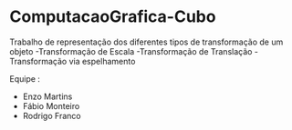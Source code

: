 # ComputacaoGrafica-Cubo
Trabalho de representação dos diferentes tipos de transformação de um objeto
-Transformação de Escala
-Transformação de Translação
-Transformação via espelhamento


Equipe : 
- Enzo Martins
- Fábio Monteiro
- Rodrigo Franco
